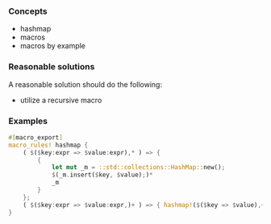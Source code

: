 ### Concepts

- hashmap
- macros
- macros by example

### Reasonable solutions

A reasonable solution should do the following:

- utilize a recursive macro

### Examples

```rust
#[macro_export]
macro_rules! hashmap {
    ( $($key:expr => $value:expr),* ) => {
        {
            let mut _m = ::std::collections::HashMap::new();
            $(_m.insert($key, $value);)*
            _m
        }
    };
    ( $($key:expr => $value:expr,)+ ) => { hashmap!($($key => $value),+) }
}
```
